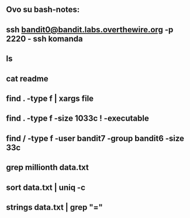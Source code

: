 ## Ovo su bash-notes:

## ssh bandit0@bandit.labs.overthewire.org -p 2220 - ssh komanda
## ls
## cat readme
## find . -type f | xargs file
## find . -type f -size 1033c ! -executable
## find / -type f -user bandit7 -group bandit6 -size 33c
## grep millionth data.txt
## sort data.txt | uniq -c
## strings data.txt | grep "="